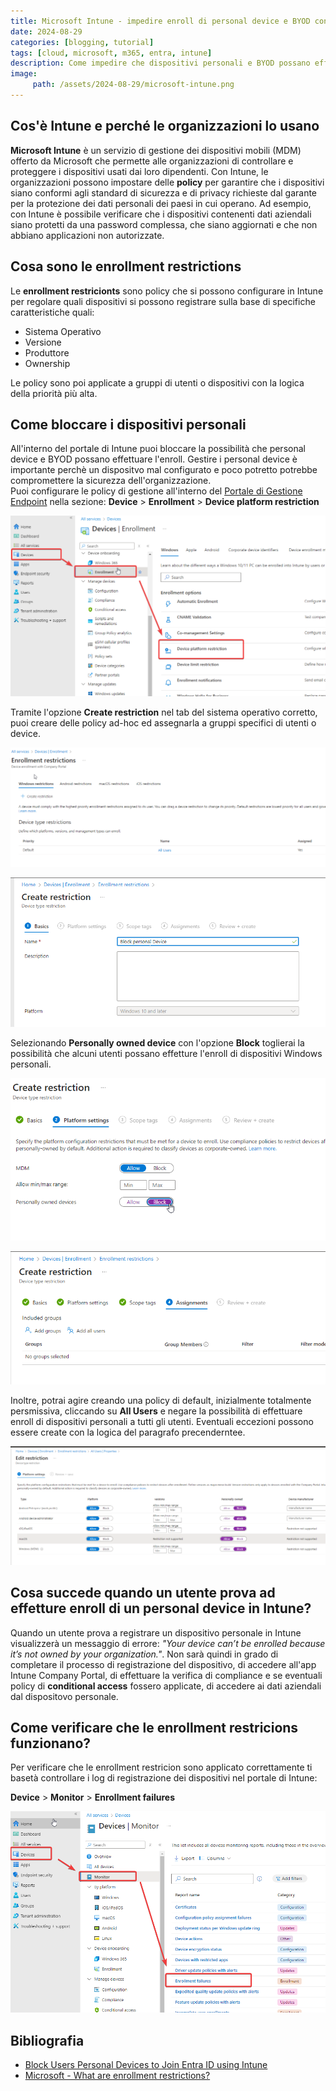 ```yaml
---
title: Microsoft Intune - impedire enroll di personal device e BYOD con le enrollment restrictions
date: 2024-08-29
categories: [blogging, tutorial]
tags: [cloud, microsoft, m365, entra, intune]
description: Come impedire che dispositivi personali e BYOD possano effettuare l'enroll in Microsoft Intune configurando correttamente le policy di enrollment restrictions.
image:
     path: /assets/2024-08-29/microsoft-intune.png
---
```


## Cos'è Intune e perché le organizzazioni lo usano

**Microsoft Intune** è un servizio di gestione dei dispositivi mobili (MDM) offerto da Microsoft che permette alle organizzazioni di controllare e proteggere i dispositivi usati dai loro dipendenti. Con Intune, le organizzazioni possono impostare delle **policy** per garantire che i dispositivi siano conformi agli standard di sicurezza e di privacy richieste dal garante per la protezione dei dati personali dei paesi in cui operano. Ad esempio, con Intune è possibile verificare che i dispositivi contenenti dati aziendali siano protetti da una password complessa, che siano aggiornati e che non abbiano applicazioni non autorizzate.

## Cosa sono le enrollment restrictions

Le **enrollment restricionts** sono policy che si possono configurare in Intune per regolare quali dispositivi si possono registrare sulla base di specifiche caratteristiche quali: 

- Sistema Operativo
- Versione
- Produttore 
- Ownership

Le policy sono poi applicate a gruppi di utenti o dispositivi con la logica della priorità più alta.

## Come bloccare i dispositivi personali

All'interno del portale di Intune puoi bloccare la possibilità che personal device e BYOD possano effettuare l'enroll. Gestire i personal device è importante perchè un dispositvo mal configurato e poco potretto potrebbe compromettere la sicurezza dell'organizzazione.  
Puoi configurare le policy di gestione all'interno del [Portale di Gestione Endpoint](https://endpoint.microsoft.com/) nella sezione: **Device** > **Enrollment** > **Device platform restriction**

![Device Platform Restriction](/assets/2024-08-29/image_01.png)

Tramite l'opzione **Create restriction** nel tab del sistema operativo corretto, puoi creare delle policy ad-hoc ed assegnarla a gruppi specifici di utenti o device.

![Enrollment Restrictions](/assets/2024-08-29/image_02.png)

![Creazione Policy](/assets/2024-08-29/image_03.png)

Selezionando **Personally owned device** con l'opzione **Block** toglierai la possibilità che alcuni utenti possano effetture l'enroll di dispositivi Windows personali.

![blocco dei dispositivi personali](/assets/2024-08-29/image_04.png)

![Assegnazione](/assets/2024-08-29/image_05.png)

Inoltre, potrai agire creando una policy di default, inizialmente totalmente persmissiva, cliccando su **All Users** e negare la possibilità di effettuare enroll di dispositivi personali a tutti gli utenti. Eventuali eccezioni possono essere create con la logica del paragrafo precenderntee.

![Configurazione il default](/assets/2024-08-29/image_06.png)

## Cosa succede quando un utente prova ad effetture enroll di un personal device in Intune?

Quando un utente prova a registrare un dispositivo personale in Intune visualizzerà un messaggio di errore: *"Your device can’t be enrolled because it’s not owned by your organization."*. Non sarà quindi in grado di completare il processo di registrazione del dispositivo, di accedere all'app Intune Company Portal, di effettuare la verifica di compliance e se eventuali policy di **conditional access** fossero applicate, di accedere ai dati aziendali dal dispositovo personale.

## Come verificare che le enrollment restricions funzionano?

Per verificare che le enrollment restricion sono applicato correttamente ti basetà controllare i log di registrazione dei dispositivi nel portale di Intune:

**Device** > **Monitor** > **Enrollment failures**

![Controllo dei log](/assets/2024-08-29/image_07.png)

## Bibliografia
- [Block Users Personal Devices to Join Entra ID using Intune](https://www.anoopcnair.com/block-users-personal-devices-join-entra-intune/)
- [Microsoft - What are enrollment restrictions?](https://learn.microsoft.com/en-us/mem/intune/enrollment/enrollment-restrictions-set#blocking-personal-windows-devices)